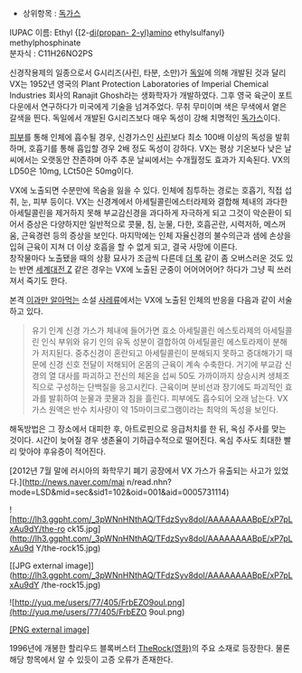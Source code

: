   * 상위항목 : [독가스](%EB%8F%85%EA%B0%80%EC%8A%A4.md)  

IUPAC 이름: Ethyl {[2-[di(propan- 2-yl)amino](di%28propan-%202-yl%29%20amino.md) ethylsulfanyl} methylphosphinate  
분자식 : C11H26NO2PS

신경작용제의 일종으로서 G시리즈(사린, 타분, 소만)가 [독일](%EB%8F%85%EC%9D%BC.md)에 의해 개발된 것과 달리
VX는 1952년 영국의 Plant Protection Laboratories of Imperial Chemical Industries
회사의 Ranajit Ghosh라는 생화학자가 개발하였다. 그후 영국 육군이 포트다운에서 연구하다가 미국에게 기술을 넘겨주었다. 무취
무미이며 색은 무색에서 옅은 갈색을 띈다. 독일에서 개발된 G시리즈보다 매우 독성이 강해 치명적인
[독가스](%EB%8F%85%EA%B0%80%EC%8A%A4.md)이다.

[피부](%ED%94%BC%EB%B6%80.md)를 통해 인체에 흡수될 경우, 신경가스인
[사린](%EC%82%AC%EB%A6%B0.md)보다 최소 100배 이상의 독성을 발휘하며, 호흡기를 통해 흡입할 경우 2배 정도
독성이 강하다. VX는 평상 기온보다 낮은 날씨에서는 오랫동안 잔존하며 아주 추운 날씨에서는 수개월정도 효과가 지속된다. VX의 LD50은
10mg, LCt50은 50mg이다.

VX에 노출되면 수분만에 목숨을 잃을 수 있다. 인체에 침투하는 경로는 호흡기, 직접 섭취, 눈, 피부 등이다. VX는 신경계에서
아세틸콜린에스터라제와 결합해 체내의 과다한 아세틸콜린을 제거하지 못해 부교감신경을 과다하게 자극하게 되고 그것이 악순환이 되어서 증상은
다양하지만 일반적으로 콧물, 침, 눈물, 다한, 호흡곤란, 시력저하, 메스꺼움, 근육경련 등의 증상을 보인다. 마지막에는 인체 자율신경의
불수의근과 샘에 손상을 입혀 근육이 지쳐 더 이상 호흡을 할 수 없게 되고, 결국 사망에 이른다.  
창작물마다 노출됐을 때의 상황 묘사가 조금씩 다른데 [더 록](%EB%8D%94%20%EB%A1%9D.md) 같이 좀 오버스러운 것도
있는 반면 [세계대전 Z](%EC%84%B8%EA%B3%84%EB%8C%80%EC%A0%84%20Z.md) 같은 경우는 VX에 노출된
군중이 어어어어어? 하다가 그냥 픽 쓰러져서 죽기도 한다.

본격 [이과만 알아먹는](%EB%AC%B8%EA%B3%BC%20%EB%86%80%EB%A6%AC%EA%B8%B0.md) 소설
[사레류](%EC%82%AC%EB%A0%88%EB%A5%98.md)에서는 VX에 노출된 인체의 반응을 다음과 같이 서술하고 있다.  

> 유기 인계 신경 가스가 체내에 들어가면 효소 아세틸콜린 에스토라제의 아세틸콜린 인식 부위와 유기 인의 유독 성분이 결합하여 아세틸콜린
에스토라제이 분해가 저지된다. 중추신경이 혼란되고 아세틸콜린이 분해되지 못하고 증대해가기 때문에 신경 신호 전달이 저해되어 온몸의 근육이
계속 수축한다. 거기에 부교감 신경의 열 대사를 파괴하고 전신의 체온을 섭씨 50도 가까이까지 상승시켜 생체조직으로 구성하는 단백질을
응고시킨다. 근육이며 분비선과 장기에도 파괴적인 효과를 발휘하여 눈물과 콧물과 침을 흘린다. 피부에도 흡수되어 오래 남는다. VX 가스
원액은 반수 치사량이 약 15마이크로그램이라는 최악의 독성을 보인다.

해독방법은 그 장소에서 대피한 후, 아트로핀으로 응급처치를 한 뒤, 옥심 주사를 맞는 것이다. 시간이 늦어질 경우 생존율이 기하급수적으로
떨어진다. 옥심 주사도 최대한 빨리 맞아야 후유증이 적어진다.

[2012년 7월 말에 러시아의 화학무기 폐기 공장에서 VX 가스가 유출되는 사고가 있었다.](http://news.naver.com/mai
n/read.nhn?mode=LSD&mid=sec&sid1=102&oid=001&aid=0005731114)

![http://lh3.ggpht.com/_3pWNnHNthAQ/TFdzSyv8doI/AAAAAAAABpE/xP7pLxAu9dY/the-ro
ck15.jpg](http://lh3.ggpht.com/_3pWNnHNthAQ/TFdzSyv8doI/AAAAAAAABpE/xP7pLxAu9d
Y/the-rock15.jpg)

[[JPG external
image]](http://lh3.ggpht.com/_3pWNnHNthAQ/TFdzSyv8doI/AAAAAAAABpE/xP7pLxAu9dY
/the-rock15.jpg)

  

![http://yuq.me/users/77/405/FrbEZO9oul.png](http://yuq.me/users/77/405/FrbEZO
9oul.png)

[[PNG external image]](http://yuq.me/users/77/405/FrbEZO9oul.png)

1996년에 개봉한 할리우드 블록버스터 [TheRock(영화)](The%20Rock%28%EC%98%81%ED%99%94%29.md)의 주요 소재로 등장한다. 물론 해당 항목에서 알
수 있듯이 고증 오류가 존재한다.

